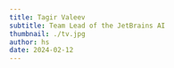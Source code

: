 ```yaml
---
title: Tagir Valeev
subtitle: Team Lead of the JetBrains AI
thumbnail: ./tv.jpg
author: hs
date: 2024-02-12
---
```

